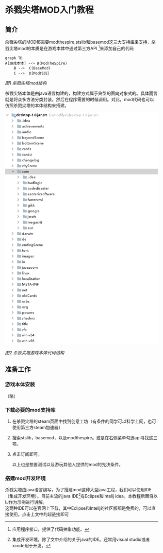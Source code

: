 

# 杀戮尖塔MOD入门教程 


## 简介
杀戮尖塔的MOD都需要modthespire,stslib和basemod这三大支持库来支持，杀戮尖塔mod的本质是在游戏本体中通过第三方API [^1]来添加自己的代码

[^1]: 应用程序接口，提供了代码抽象功能。


```mermaid
graph TD
A[游戏本体] --> B(ModTheSpire)
    B -->  C(BaseMod)
    C -->  D[Mod代码]
```
*图1 杀戮尖塔mod结构*

杀戮尖塔本体是由java语言构建的，构建方式属于典型的面向对象式的。具体而言就是将众多方法分类封装，然后在程序需要的时候调用。对此，mod代码也可以仿照杀戮尖塔的本体结构来搭建。

![alt 图片](pic1.png)

*图2 杀戮尖塔游戏本体代码结构*

## 准备工作

### 游戏本体安装

（略）

### 下载必要的mod支持库

1. 在杀戮尖塔的steam页面中找到创意工坊（有条件的同学可以科学上网，也可使用第三方steam加速器）
2. 搜索stslib，basemod，以及modthespire。或是在右侧菜单勾选api寻找这三项。
3. 点击订阅即可。
   
   以上也是想要测试以及游玩其他人提供的mod的先决条件。

### 搭建mod开发环境

杀戮尖塔由java语言编写，为了搭建mod这种大型java工程，我们可以使用IDE（集成开发环境）。目前主流的java IDE[^2]有Eclipse和Intelij idea。本教程后面将以IJ作为示例进行讲解。  
这两种IDE可以在官网上下载，其中Eclipse和Intelij的社区版都是免费的，可以直接使用。点击上文中的超链接即可



[^2]: 集成开发环境，除了文中介绍的关于java的IDE。还常用visual studio或者xcode用于开发。
